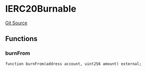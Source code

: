 # IERC20Burnable

[Git Source](https://github.com/manifoldfinance/mevETH2/blob/25149b626aad16b7ef2da38d73bddd982040bc12/src/interfaces/IERC20Burnable.sol)

## Functions

### burnFrom

```solidity
function burnFrom(address account, uint256 amount) external;
```
